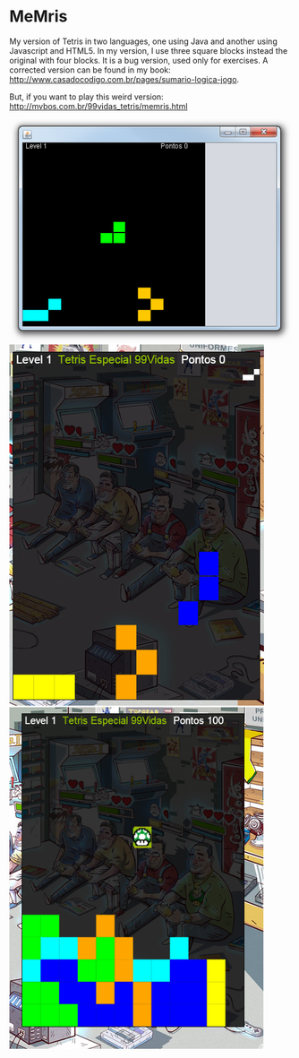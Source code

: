# MeMris
My version of Tetris in two languages, one using Java and another using Javascript and HTML5. 
In my version, I use three square blocks instead the original with four blocks. 
It is a bug version, used only for exercises. 
A corrected version can be found in my book: http://www.casadocodigo.com.br/pages/sumario-logica-jogo.

But, if you want to play this weird version:
http://mvbos.com.br/99vidas_tetris/memris.html

![](https://github.com/marcusbecker/MeMris/blob/master/print_desktop.png)
![](https://github.com/marcusbecker/MeMris/blob/master/print_web.png)
![](https://github.com/marcusbecker/MeMris/blob/master/print_web1.png)
